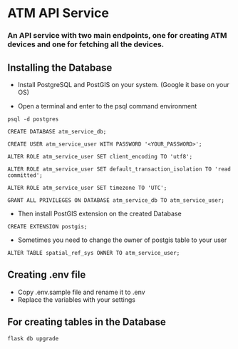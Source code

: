 
# ATM API Service

### An API service with two main endpoints, one for creating ATM devices and one for fetching all the devices.

## Installing the Database

- Install PostgreSQL and PostGIS on your system. (Google it base on your OS)

- Open a terminal and enter to the psql command environment

`psql -d postgres`
 
`CREATE DATABASE atm_service_db;`

`CREATE USER atm_service_user WITH PASSWORD '<YOUR_PASSWORD>';`

`ALTER ROLE atm_service_user SET client_encoding TO 'utf8';`

`ALTER ROLE atm_service_user SET default_transaction_isolation TO 'read committed';`

`ALTER ROLE atm_service_user SET timezone TO 'UTC';`

`GRANT ALL PRIVILEGES ON DATABASE atm_service_db TO atm_service_user;`


- Then install PostGIS extension on the created Database

`CREATE EXTENSION postgis;`

- Sometimes you need to change the owner of postgis table to your user

`ALTER TABLE spatial_ref_sys OWNER TO atm_service_user;`

## Creating .env file

- Copy .env.sample file and rename it to .env
- Replace the variables with your settings

## For creating tables in the Database

`flask db upgrade`